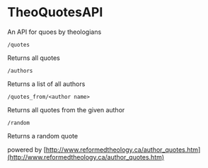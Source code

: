 # TheoQuotesAPI
An API for quoes by theologians


`/quotes`

Returns all quotes


`/authors`

Returns a list of all authors


`/quotes_from/<author name>`

Returns all quotes from the given author


`/random`

Returns a random quote




powered by [http://www.reformedtheology.ca/author_quotes.htm](http://www.reformedtheology.ca/author_quotes.htm)

